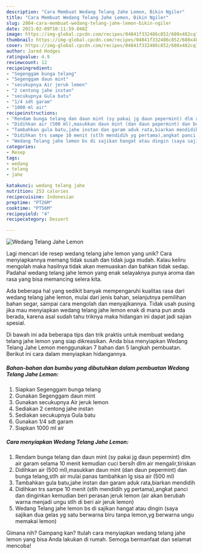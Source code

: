 ```yaml
---
description: "Cara Membuat Wedang Telang Jahe Lemon, Bikin Ngiler"
title: "Cara Membuat Wedang Telang Jahe Lemon, Bikin Ngiler"
slug: 2804-cara-membuat-wedang-telang-jahe-lemon-bikin-ngiler
date: 2021-02-09T10:11:59.048Z
image: https://img-global.cpcdn.com/recipes/04841f332486c852/680x482cq70/wedang-telang-jahe-lemon-foto-resep-utama.jpg
thumbnail: https://img-global.cpcdn.com/recipes/04841f332486c852/680x482cq70/wedang-telang-jahe-lemon-foto-resep-utama.jpg
cover: https://img-global.cpcdn.com/recipes/04841f332486c852/680x482cq70/wedang-telang-jahe-lemon-foto-resep-utama.jpg
author: Jared Hodges
ratingvalue: 4.9
reviewcount: 12
recipeingredient:
- "Segenggam bunga telang"
- "Segenggam daun mint"
- "secukupnya Air jeruk lemon"
- "2 centong jahe instan"
- "secukupnya Gula batu"
- "1/4 sdt garam"
- "1000 ml air"
recipeinstructions:
- "Rendam bunga telang dan daun mint (sy pakai jg daun pepermint) dlm air garam selama 10 menit kemudian cuci bersih dlm air mengalir,tiriskan"
- "Didihkan air (500 ml),masukkan daun mint (dan daun pepermint) dan bunga telang,stlh air mulai panas tambahkan lg sisa air (500 ml)"
- "Tambahkan gula batu,jahe instan dan garam aduk rata,biarkan mendidih"
- "Didihkan trs sampe 10 menit (stlh mendidih yg pertama),angkat panci dan dinginkan kemudian beri perasan jeruk lemon (air akan berubah warna menjadi ungu stlh di beri air jeruk lemon)"
- "Wedang Telang jahe lemon bs di sajikan hangat atau dingin (saya sajikan dua gelas yg satu berwarna biru tanpa lemon,yg berwarna ungu memakai lemon)"
categories:
- Resep
tags:
- wedang
- telang
- jahe

katakunci: wedang telang jahe 
nutrition: 253 calories
recipecuisine: Indonesian
preptime: "PT26M"
cooktime: "PT56M"
recipeyield: "4"
recipecategory: Dessert

---
```



![Wedang Telang Jahe Lemon](https://img-global.cpcdn.com/recipes/04841f332486c852/680x482cq70/wedang-telang-jahe-lemon-foto-resep-utama.jpg)

Lagi mencari ide resep wedang telang jahe lemon yang unik? Cara menyiapkannya memang tidak susah dan tidak juga mudah. Kalau keliru mengolah maka hasilnya tidak akan memuaskan dan bahkan tidak sedap. Padahal wedang telang jahe lemon yang enak selayaknya punya aroma dan rasa yang bisa memancing selera kita.

Ada beberapa hal yang sedikit banyak mempengaruhi kualitas rasa dari wedang telang jahe lemon, mulai dari jenis bahan, selanjutnya pemilihan bahan segar, sampai cara mengolah dan menyajikannya. Tidak usah pusing jika mau menyiapkan wedang telang jahe lemon enak di mana pun anda berada, karena asal sudah tahu triknya maka hidangan ini dapat jadi sajian spesial.




Di bawah ini ada beberapa tips dan trik praktis untuk membuat wedang telang jahe lemon yang siap dikreasikan. Anda bisa menyiapkan Wedang Telang Jahe Lemon menggunakan 7 bahan dan 5 langkah pembuatan. Berikut ini cara dalam menyiapkan hidangannya.

<!--inarticleads1-->

##### Bahan-bahan dan bumbu yang dibutuhkan dalam pembuatan Wedang Telang Jahe Lemon:

1. Siapkan Segenggam bunga telang
1. Gunakan Segenggam daun mint
1. Gunakan secukupnya Air jeruk lemon
1. Sediakan 2 centong jahe instan
1. Sediakan secukupnya Gula batu
1. Gunakan 1/4 sdt garam
1. Siapkan 1000 ml air




<!--inarticleads2-->

##### Cara menyiapkan Wedang Telang Jahe Lemon:

1. Rendam bunga telang dan daun mint (sy pakai jg daun pepermint) dlm air garam selama 10 menit kemudian cuci bersih dlm air mengalir,tiriskan
1. Didihkan air (500 ml),masukkan daun mint (dan daun pepermint) dan bunga telang,stlh air mulai panas tambahkan lg sisa air (500 ml)
1. Tambahkan gula batu,jahe instan dan garam aduk rata,biarkan mendidih
1. Didihkan trs sampe 10 menit (stlh mendidih yg pertama),angkat panci dan dinginkan kemudian beri perasan jeruk lemon (air akan berubah warna menjadi ungu stlh di beri air jeruk lemon)
1. Wedang Telang jahe lemon bs di sajikan hangat atau dingin (saya sajikan dua gelas yg satu berwarna biru tanpa lemon,yg berwarna ungu memakai lemon)




Gimana nih? Gampang kan? Itulah cara menyiapkan wedang telang jahe lemon yang bisa Anda lakukan di rumah. Semoga bermanfaat dan selamat mencoba!
